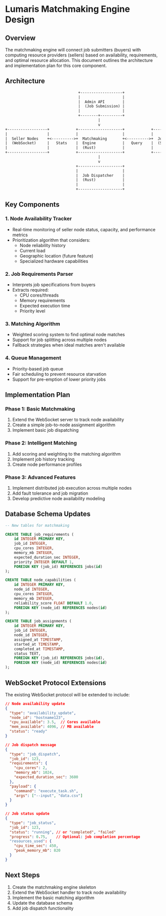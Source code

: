 # Lumaris Matchmaking Engine Design

## Overview

The matchmaking engine will connect job submitters (buyers) with computing resource providers (sellers) based on availability, requirements, and optimal resource allocation. This document outlines the architecture and implementation plan for this core component.

## Architecture

```txt
                                 +-------------------+
                                 |                   |
                                 |  Admin API        |
                                 |  (Job Submission) |
                                 |                   |
                                 +--------+----------+
                                          |
                                          v
+------------------+            +--------------------+            +------------------+
|                  |            |                    |            |                  |
|  Seller Nodes    +<---------->+  Matchmaking       +<---------->+  Job Database   |
|  (WebSocket)     |   Stats    |  Engine            |   Query    |  (SQLite)       |
|                  |            |  (Rust)            |            |                  |
+------------------+            +--------------------+            +------------------+
                                          |
                                          v
                                +--------------------+
                                |                    |
                                |  Job Dispatcher    |
                                |  (Rust)            |
                                |                    |
                                +--------------------+
```

## Key Components

### 1. Node Availability Tracker

- Real-time monitoring of seller node status, capacity, and performance metrics
- Prioritization algorithm that considers:
  - Node reliability history
  - Current load
  - Geographic location (future feature)
  - Specialized hardware capabilities

### 2. Job Requirements Parser

- Interprets job specifications from buyers
- Extracts required:
  - CPU cores/threads
  - Memory requirements
  - Expected execution time
  - Priority level

### 3. Matching Algorithm

- Weighted scoring system to find optimal node matches
- Support for job splitting across multiple nodes
- Fallback strategies when ideal matches aren't available

### 4. Queue Management

- Priority-based job queue
- Fair scheduling to prevent resource starvation
- Support for pre-emption of lower priority jobs

## Implementation Plan

### Phase 1: Basic Matchmaking

1. Extend the WebSocket server to track node availability
2. Create a simple job-to-node assignment algorithm
3. Implement basic job dispatching

### Phase 2: Intelligent Matching

1. Add scoring and weighting to the matching algorithm
2. Implement job history tracking
3. Create node performance profiles

### Phase 3: Advanced Features

1. Implement distributed job execution across multiple nodes
2. Add fault tolerance and job migration
3. Develop predictive node availability modeling

## Database Schema Updates

```sql
-- New tables for matchmaking

CREATE TABLE job_requirements (
    id INTEGER PRIMARY KEY,
    job_id INTEGER,
    cpu_cores INTEGER,
    memory_mb INTEGER,
    expected_duration_sec INTEGER,
    priority INTEGER DEFAULT 1,
    FOREIGN KEY (job_id) REFERENCES jobs(id)
);

CREATE TABLE node_capabilities (
    id INTEGER PRIMARY KEY,
    node_id INTEGER,
    cpu_cores INTEGER,
    memory_mb INTEGER,
    reliability_score FLOAT DEFAULT 1.0,
    FOREIGN KEY (node_id) REFERENCES nodes(id)
);

CREATE TABLE job_assignments (
    id INTEGER PRIMARY KEY,
    job_id INTEGER,
    node_id INTEGER,
    assigned_at TIMESTAMP,
    started_at TIMESTAMP,
    completed_at TIMESTAMP,
    status TEXT,
    FOREIGN KEY (job_id) REFERENCES jobs(id),
    FOREIGN KEY (node_id) REFERENCES nodes(id)
);
```

## WebSocket Protocol Extensions

The existing WebSocket protocol will be extended to include:

```json
// Node availability update
{
  "type": "availability_update",
  "node_id": "hostname123",
  "cpu_available": 3.5,  // Cores available
  "mem_available": 4096, // MB available
  "status": "ready"
}

// Job dispatch message
{
  "type": "job_dispatch",
  "job_id": 123,
  "requirements": {
    "cpu_cores": 2,
    "memory_mb": 1024,
    "expected_duration_sec": 3600
  },
  "payload": {
    "command": "execute_task.sh",
    "args": ["--input", "data.csv"]
  }
}

// Job status update
{
  "type": "job_status",
  "job_id": 123,
  "status": "running", // or "completed", "failed"
  "progress": 0.75,    // Optional: job completion percentage
  "resources_used": {
    "cpu_time_sec": 450,
    "peak_memory_mb": 820
  }
}
```

## Next Steps

1. Create the matchmaking engine skeleton
2. Extend the WebSocket handler to track node availability
3. Implement the basic matching algorithm
4. Update the database schema
5. Add job dispatch functionality
